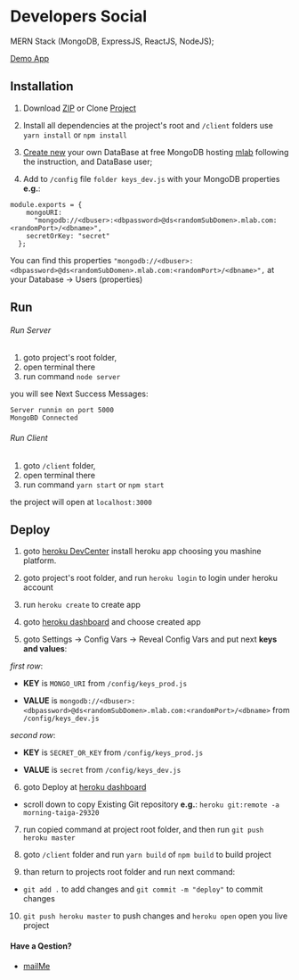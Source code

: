 # Developers Social

MERN Stack (MongoDB, ExpressJS, ReactJS, NodeJS);

[Demo App](https://sleepy-shelf-19954.herokuapp.com/)


## Installation

1) Download [ZIP](https://github.com/0957758592/developers/archive/master.zip) or Clone [Project](https://github.com/0957758592/developers.git)

2) Install all dependencies at the project's root and `/client` folders
use `yarn install` or `npm install`

3) [Create new](https://mlab.com/create/wizard#PlanType-Provider) your own DataBase at free MongoDB hosting [mlab](https://mlab.com/) following the instruction, and DataBase user;

4) Add to `/config` file `folder keys_dev.js`  with your MongoDB properties **e.g.**:

```
module.exports = {
    mongoURI:
      "mongodb://<dbuser>:<dbpassword>@ds<randomSubDomen>.mlab.com:<randomPort>/<dbname>",
    secretOrKey: "secret"
  };
```

You can find this properties `"mongodb://<dbuser>:<dbpassword>@ds<randomSubDomen>.mlab.com:<randomPort>/<dbname>",` at your Database -> Users (properties)



## Run

###### Run Server

1) goto project's root folder, 
2) open terminal there 
3) run command `node server`

you will see Next Success Messages:
```
Server runnin on port 5000
MongoBD Connected
```

###### Run Client

1) goto `/client` folder, 
2) open terminal there 
3) run command `yarn start` or `npm start`

the project will open at `localhost:3000`



## Deploy

1) goto [heroku DevCenter](https://devcenter.heroku.com/articles/heroku-cli) install heroku app choosing you mashine platform.

2) goto project's root folder, and run `heroku login` to login under heroku account

3) run `heroku create` to create app

4) goto [heroku dashboard](https://dashboard.heroku.com/apps) and choose created app

5) goto Settings -> Config Vars -> Reveal Config Vars and put next **keys and values**:


_first row_:

- **KEY** is `MONGO_URI`  from   `/config/keys_prod.js` 

- **VALUE** is `mongodb://<dbuser>:<dbpassword>@ds<randomSubDomen>.mlab.com:<randomPort>/<dbname>` 
	from `/config/keys_dev.js`
 

_second row_:

- **KEY** is `SECRET_OR_KEY`  from   `/config/keys_prod.js` 

- **VALUE** is `secret` from `/config/keys_dev.js`


6) goto Deploy at [heroku dashboard](https://dashboard.heroku.com/apps) 

- scroll down to copy Existing Git repository **e.g.**: `heroku git:remote -a morning-taiga-29320`

7) run copied command at project root folder, and then run `git push heroku master`

8) goto `/client` folder and run `yarn build` of `npm build` to build project

9) than return to projects root folder and run next command:

-  `git add .` to add changes and `git commit -m "deploy"` to commit changes

10) `git push heroku master` to push changes and `heroku open` open you live project



#### Have a Qestion?

- [mailMe](mailto:zzzdlbzzz@gmail.com)